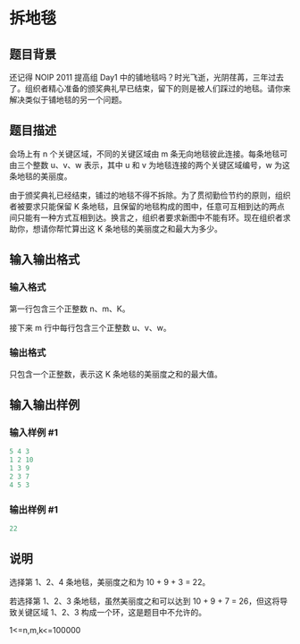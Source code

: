# 拆地毯

## 题目背景

还记得 NOIP 2011 提高组 Day1 中的铺地毯吗？时光飞逝，光阴荏苒，三年过去了。组织者精心准备的颁奖典礼早已结束，留下的则是被人们踩过的地毯。请你来解决类似于铺地毯的另一个问题。

## 题目描述

会场上有 n 个关键区域，不同的关键区域由 m 条无向地毯彼此连接。每条地毯可由三个整数 u、v、w 表示，其中 u 和 v 为地毯连接的两个关键区域编号，w 为这条地毯的美丽度。

由于颁奖典礼已经结束，铺过的地毯不得不拆除。为了贯彻勤俭节约的原则，组织者被要求只能保留 K 条地毯，且保留的地毯构成的图中，任意可互相到达的两点间只能有一种方式互相到达。换言之，组织者要求新图中不能有环。现在组织者求助你，想请你帮忙算出这 K 条地毯的美丽度之和最大为多少。

## 输入输出格式

### 输入格式

第一行包含三个正整数 n、m、K。

接下来 m 行中每行包含三个正整数 u、v、w。

### 输出格式

只包含一个正整数，表示这 K 条地毯的美丽度之和的最大值。

## 输入输出样例

### 输入样例 #1

```cpp
5 4 3
1 2 10
1 3 9
2 3 7
4 5 3
```


### 输出样例 #1

```cpp
22
```


## 说明

选择第 1、2、4 条地毯，美丽度之和为 10 + 9 + 3 = 22。

若选择第 1、2、3 条地毯，虽然美丽度之和可以达到 10 + 9 + 7 = 26，但这将导致关键区域 1、2、3 构成一个环，这是题目中不允许的。

1<=n,m,k<=100000


